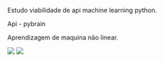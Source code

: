 Estudo viabilidade de api machine learning python.

Api - pybrain


Aprendizagem de maquina não linear.



![](https://img.shields.io/badge/pybrain-xxx-informational?style=flat&logo=python&logoColor=white&color=blue)
![](https://img.shields.io/badge/python-3.9-informational?style=flat&logo=python&logoColor=white&color=blue)


